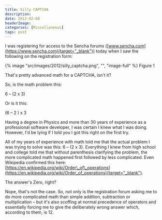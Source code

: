 ```yaml
---
title: Silly CAPTCHA
description: 
date: 2012-02-08
headerImage: 
categories: [Miscellaneous]
tags: post
---
```


I was registering for access to the Sencha forums ([www.sencha.com](https://www.sencha.com){target="_blank"}) today when I saw the following on the registration form:

{% image "src/images/2012/silly_captcha.png", "", "image-full" %}
Figure 1

That's pretty advanced math for a CAPTCHA, isn't it?

So, is the math problem this:

6 – (2 x 3)

Or is it this:

(6 – 2 ) x 3

Having a degree in Physics and more than 30 years of experience as a professional software developer, I was certain I knew what I was doing. However, I'd be lying if I told you I got this right on the first try.

All of my years of experience with math told me that the actual problem I was trying to solve was this: 6 – (2 x 3). Everything I knew from high school and college told me that without parenthesis clarifying the problem, the more complicated math happened first followed by less complicated. Even Wikipedia confirmed this here: [https://en.wikipedia.org/wiki/Order\_of\_operations](https://en.wikipedia.org/wiki/Order_of_operations){target="_blank"}.

The answer's Zero, right?

Nope, that's not the case. So, not only is the registration forum asking me to do more complicated math than simple addition, subtraction or multiplication – but it's also scoffing at normal precedence of operators and essentially forcing me to give the deliberately wrong answer which, according to them, is 12.
